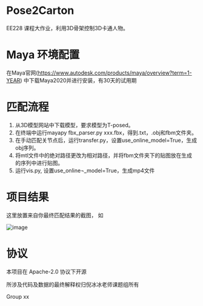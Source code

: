 # Pose2Carton 

EE228 课程大作业，利用3D骨架控制3D卡通人物。



# Maya 环境配置

在Maya官网(https://www.autodesk.com/products/maya/overview?term=1-YEAR)
中下载Maya2020并进行安装，有30天的试用期



# 匹配流程

1)	从3D模型网站中下载模型，要求模型为T-posed。
2)	在终端中运行mayapy fbx_parser.py xxx.fbx，得到.txt，.obj和fbm文件夹。
3)	在手动匹配关节点后，运行transfer.py，设置use_online_model=True，生成obj序列。
4)	将mtl文件中的绝对路径更改为相对路径，并将fbm文件夹下的贴图放在生成的序列中进行贴图。
5)	运行vis.py, 设置use_online¬_model=True，生成mp4文件



# 项目结果

这里放置来自你最终匹配结果的截图， 如

![image](../img/pose2carton.png)





# 协议 
本项目在 Apache-2.0 协议下开源

所涉及代码及数据的最终解释权归倪冰冰老师课题组所有

Group xx
